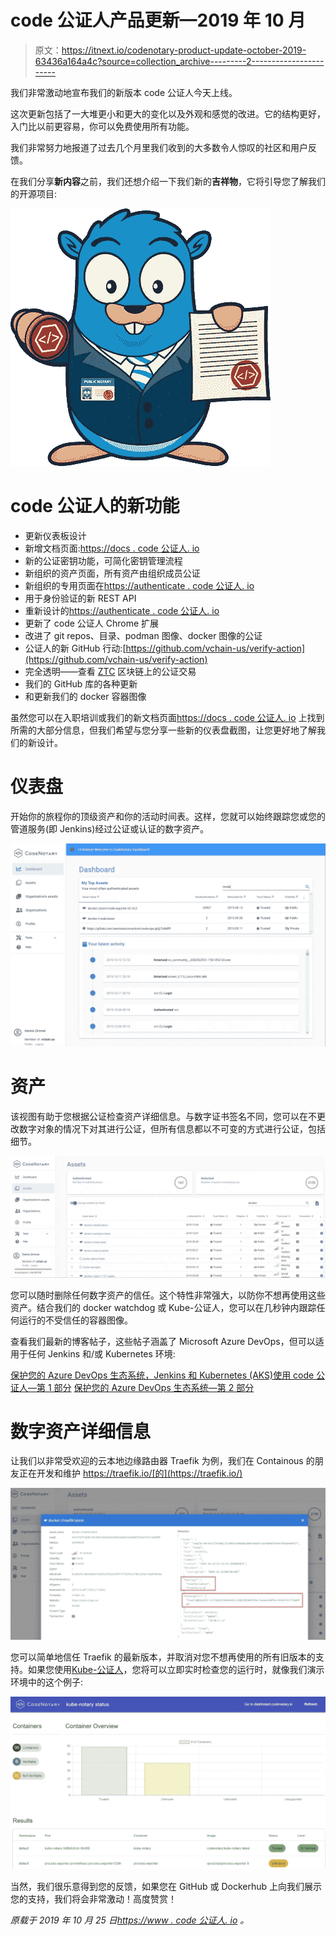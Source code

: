 # code 公证人产品更新—2019 年 10 月

> 原文：<https://itnext.io/codenotary-product-update-october-2019-63436a164a4c?source=collection_archive---------2----------------------->

我们非常激动地宣布我们的新版本 code 公证人今天上线。

这次更新包括了一大堆更小和更大的变化以及外观和感觉的改进。它的结构更好，入门比以前更容易，你可以免费使用所有功能。

我们非常努力地报道了过去几个月里我们收到的大多数令人惊叹的社区和用户反馈。

在我们分享**新内容**之前，我们还想介绍一下我们新的**吉祥物**，它将引导您了解我们的开源项目:

![](img/e81a08f46b8c7c4a494b92b3c9e1ae91.png)

# code 公证人的新功能

*   更新仪表板设计
*   新增文档页面:[https://docs . code 公证人. io](https://docs.codenotary.io)
*   新的公证密钥功能，可简化密钥管理流程
*   新组织的资产页面，所有资产由组织成员公证
*   新组织的专用页面在[https://authenticate . code 公证人. io](https://authenticate.codenotary.io)
*   用于身份验证的新 REST API
*   重新设计的[https://authenticate . code 公证人. io](https://authenticate.codenotary.io)
*   更新了 code 公证人 Chrome 扩展
*   改进了 git repos、目录、podman 图像、docker 图像的公证
*   公证人的新 GitHub 行动:[https://github.com/vchain-us/verify-action](https://github.com/vchain-us/verify-action)
*   完全透明——查看 [ZTC](https://www.zerotrustconsortium.org) 区块链上的公证交易
*   我们的 GitHub 库的各种更新
*   和更新我们的 docker 容器图像

虽然您可以在入职培训或我们的新文档页面[https://docs . code 公证人. io](https://docs.codenotary.io) 上找到所需的大部分信息，但我们希望与您分享一些新的仪表盘截图，让您更好地了解我们的新设计。

# 仪表盘

开始你的旅程你的顶级资产和你的活动时间表。这样，您就可以始终跟踪您或您的管道服务(即 Jenkins)经过公证或认证的数字资产。

![](img/9f602b1155cea45bcd04f21ff13ee0be.png)

# 资产

该视图有助于您根据公证检查资产详细信息。与数字证书签名不同，您可以在不更改数字对象的情况下对其进行公证，但所有信息都以不可变的方式进行公证，包括细节。

![](img/25e9f74a5f3942f651d9e7ec98b54ba1.png)

您可以随时删除任何数字资产的信任。这个特性非常强大，以防你不想再使用这些资产。结合我们的 docker watchdog 或 Kube-公证人，您可以在几秒钟内跟踪任何运行的不受信任的容器图像。

查看我们最新的博客帖子，这些帖子涵盖了 Microsoft Azure DevOps，但可以适用于任何 Jenkins 和/或 Kubernetes 环境:

[保护您的 Azure DevOps 生态系统，Jenkins 和 Kubernetes (AKS)使用 code 公证人—第 1 部分](https://www.codenotary.io/securing-your-azure-devops-ecosystem-jenkins-and-kubernetes-aks-using-codenotary-part-1/) [保护您的 Azure DevOps 生态系统—第 2 部分](https://www.codenotary.io/securing-your-azure-devops-ecosystem-jenkins-and-kubernetes-aks/)

# 数字资产详细信息

让我们以非常受欢迎的云本地边缘路由器 Traefik 为例，我们在 Containous 的朋友正在开发和维护 https://traefik.io/[的](https://traefik.io/)

![](img/199de644235472c31a107a0af092598d.png)

您可以简单地信任 Traefik 的最新版本，并取消对您不想再使用的所有旧版本的支持。如果您使用[Kube-公证人](https://docs.codenotary.io/integrations/kube-notary.html)，您将可以立即实时检查您的运行时，就像我们演示环境中的这个例子:

![](img/766cdcd2a44bc4d0876b0e7216f7ee7a.png)

当然，我们很乐意得到您的反馈，如果您在 GitHub 或 Dockerhub 上向我们展示您的支持，我们将会非常激动！高度赞赏！

*原载于 2019 年 10 月 25 日*[*https://www . code 公证人. io*](https://www.codenotary.io/codenotary-product-update-october-2019/) *。*